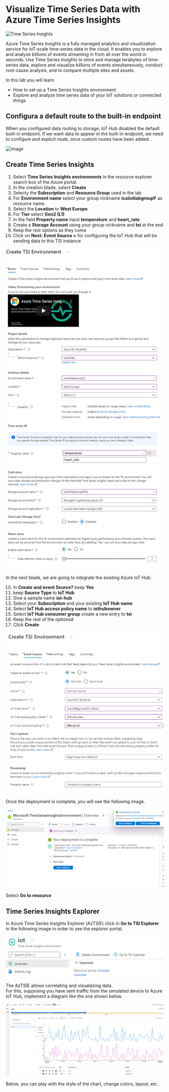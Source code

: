 # Visualize Time Series Data with Azure Time Series Insights

![Time Series Insights](../images/visualize_timeseriesinsights.jpg)

Azure Time Series Insights is a fully managed analytics and visualization service for IoT-scale time-series data in the cloud. It enables you to explore and analyze billions of events streaming in from all over the world in seconds. Use Time Series Insights to store and manage terabytes of time-series data, explore and visualize billions of events simultaneously, conduct root-cause analysis, and to compare multiple sites and assets.

In this lab you will learn

* How to set up a Time Series Insights environment
* Explore and analyze time series data of your IoT solutions or connected things

## Configura a default route to the built-in endpoint

When you configured data routing to storage, IoT Hub disabled the default built-in endpoint. If we want data to appear in the built-in endpoint, we need to configure and explicit route, once custom routes have been added.

![image](https://user-images.githubusercontent.com/23528856/157051864-3dc85d39-5de7-42fb-95fc-af4df67ffb2b.png)

## Create Time Series Insights

1. Select **Time Series Insights environments** in the resource explorer search box of the Azure portal.
2. In the creation blade, select **Create**
3. Selecty the **Subscription** and **Resource Group** used in the lab
4. For **Environment name** select your group nickname **icaiiotlabgroupY** as resource name. 
5. Select the **Location** to **West Europe**.
6. For **Tier** select **Gen2 (L1)**
7. In the field **Property name** input **temperature** and **heart_rate**
8. Create a **Storage Account** using your group nickname and **tsi** at the end
9. Keep the rest options as they come
10. Click on **Next: Event Source >** for configuring the IoT Hub that will be sending data to this TSI instance

![Create Time Series Insights](../images/tsi-01.png)

In the next blade, we are going to integrate the existing Azure IoT Hub: 

10. In **Create and event Source?** keep **Yes**
11. keep **Source Type** to **IoT Hub** 
12. Give a sample name **iot-hub** 
13. Select your **Subscription** and your existing **IoT Hub name** 
14. Select **IoT Hub access policy name** to **iothubowner** 
15. Select **IoT Hub consumer group** create a new entry to **tsi**
16. Keep the rest of the optionsd
17. Click **Create**

![Create Time Series Insights](../images/tsi-02.png)

Once the deployment is complete, you will see the following image.

![Create Time Series Insights](../images/tsi-03.png)

Select **Go to resource**

## Time Series Insights Explorer

In Azure Time Series Insights Explorer (AzTSIE) click in **Go to TSI Explorer** in the following image in order to see the explorer portal.

![Create Time Series Insights](../images/visualize-24.PNG)

The AzTSIE allows correlating and visualazing data. <br/>
For this, supposing you have sent traffic from the simulated device to Azure IoT Hub, implement a diagram like the one shown below.

![Create Time Series Insights](../images/tsi-04.png)

Below, you can play with the style of the chart, change colors, layout, etc..
